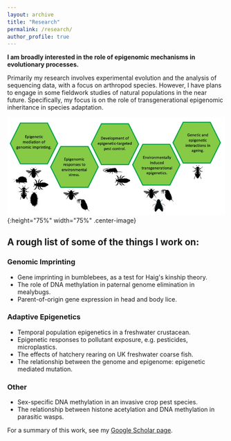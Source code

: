 ```yaml
---
layout: archive
title: "Research"
permalink: /research/
author_profile: true
---
```


**I am broadly interested in the role of epigenomic mechanisms in evolutionary processes.**

Primarily my research involves experimental evolution and the analysis of sequencing data, with a focus on arthropod species. However, I have plans to engage in some fieldwork studies of natural populations in the near future. Specifically, my focus is on the role of transgenerational epigenomic inheritance in species adaptation.

![Overview.](files/overview.jpg){:height="75%" width="75%" .center-image} 


<h2>A rough list of some of the things I work on:</h2>

<h3>Genomic Imprinting</h3>

- Gene imprinting in bumblebees, as a test for Haig's kinship theory.
- The role of DNA methylation in paternal genome elimination in mealybugs.
- Parent-of-origin gene expression in head and body lice.

<h3>Adaptive Epigenetics</h3>

- Temporal population epigenetics in a freshwater crustacean.
- Epigenetic responses to pollutant exposure, e.g. pesticides, microplastics.
- The effects of hatchery rearing on UK freshwater coarse fish.
- The relationship between the genome and epigenome: epigenetic mediated mutation.

<h3>Other</h3>

- Sex-specific DNA methylation in an invasive crop pest species.
- The relationship between histone acetylation and DNA methylation in parasitic wasps.


For a summary of this work, see my [Google Scholar page](https://scholar.google.com/citations?user=qptVoSMAAAAJ&hl=en).



